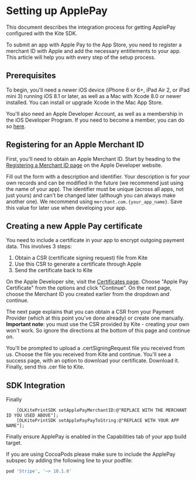 Setting up ApplePay
==============

This document describes the integration process for getting ApplePay configured with the Kite SDK.

To submit an app with Apple Pay to the App Store, you need to register a merchant ID with Apple and add the necessary entitlements to your app. This article will help you with every step of the setup process.

Prerequisites
--------

To begin, you'll need a newer iOS device (iPhone 6 or 6+, iPad Air 2, or iPad mini 3) running iOS 8.1 or later, as well as a Mac with Xcode 8.0 or newer installed. You can install or upgrade Xcode in the Mac App Store.

You'll also need an Apple Developer Account, as well as a membership in the iOS Developer Program. If you need to become a member, you can do so [here](https://developer.apple.com).

Registering for an Apple Merchant ID
--------

First, you'll need to obtain an Apple Merchant ID. Start by heading to the [Registering a Merchant ID page](https://developer.apple.com/account/ios/identifier/merchant/create) on the Apple Developer website.

Fill out the form with a description and identifier. Your description is for your own records and can be modified in the future (we recommend just using the name of your app). The identifier must be unique (across all apps, not just yours) and can't be changed later (although you can always make another one). We recommend using `merchant.com.{your_app_name}`. Save this value for later use when developing your app.

Creating a new Apple Pay certificate
--------

You need to include a certificate in your app to encrypt outgoing payment data. This involves 3 steps:

1. Obtain a CSR (certificate signing request) file from Kite
2. Use this CSR to generate a certificate through Apple
3. Send the certificate back to Kite

On the Apple Developer site, visit the [Certificates page](https://developer.apple.com/account/ios/certificate/create). Choose "Apple Pay Certificate" from the options and click "Continue". On the next page, choose the Merchant ID you created earlier from the dropdown and continue.

The next page explains that you can obtain a CSR from your Payment Provider (which at this point you've done already) or create one manually. **Important note**: you must use the CSR provided by Kite - creating your own won't work. So ignore the directions at the bottom of this page and continue on.

You'll be prompted to upload a .certSigningRequest file you received from us. Choose the file you received from Kite and continue. You'll see a success page, with an option to download your certificate. Download it. Finally, send this .cer file to Kite.


SDK Integration
--------

Finally

```obj-c
    [OLKitePrintSDK setApplePayMerchantID:@"REPLACE WITH THE MERCHANT ID YOU USED ABOVE"];
    [OLKitePrintSDK setApplePayPayToString:@"REPLACE WITH YOUR APP NAME"];
```

Finally ensure ApplePay is enabled in the Capabilities tab of your app build target.

If you are using CocoaPods please make sure to include the ApplePay subspec by adding the following line to your podfile:

```ruby
pod 'Stripe', '~> 10.1.0'
```
